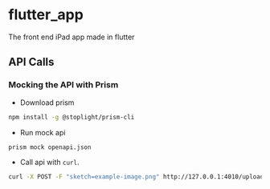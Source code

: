 # flutter_app

The front end iPad app made in flutter

## API Calls

### Mocking the API with Prism

- Download prism

```bash
npm install -g @stoplight/prism-cli
```


- Run mock api

```bash
prism mock openapi.json
```

- Call api with `curl`.

```bash
curl -X POST -F "sketch=example-image.png" http://127.0.0.1:4010/upload
```
